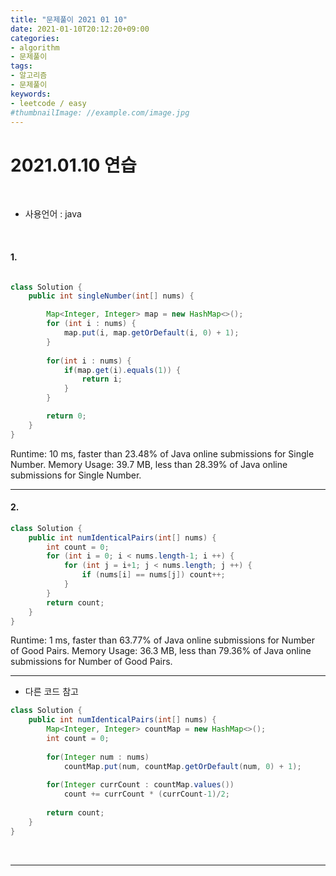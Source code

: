 ```yaml
---
title: "문제풀이 2021 01 10"
date: 2021-01-10T20:12:20+09:00
categories:
- algorithm
- 문제풀이
tags:
- 알고리즘
- 문제풀이
keywords:
- leetcode / easy
#thumbnailImage: //example.com/image.jpg
---
```


<!--more-->
# 2021.01.10 연습

&nbsp;

- 사용언어 : java

&nbsp;

#### 1.

```java

class Solution {
    public int singleNumber(int[] nums) {

        Map<Integer, Integer> map = new HashMap<>();
        for (int i : nums) {
            map.put(i, map.getOrDefault(i, 0) + 1);
        }
        
        for(int i : nums) {
            if(map.get(i).equals(1)) { 
                return i;
            } 
        }

        return 0;
    }
}

```

Runtime: 10 ms, faster than 23.48% of Java online submissions for Single Number.
Memory Usage: 39.7 MB, less than 28.39% of Java online submissions for Single Number.

-----

#### 2.

```java
class Solution {
    public int numIdenticalPairs(int[] nums) {
        int count = 0;
        for (int i = 0; i < nums.length-1; i ++) {            
            for (int j = i+1; j < nums.length; j ++) {
                if (nums[i] == nums[j]) count++;
            }
        }
        return count;
    }
}
```

Runtime: 1 ms, faster than 63.77% of Java online submissions for Number of Good Pairs.
Memory Usage: 36.3 MB, less than 79.36% of Java online submissions for Number of Good Pairs.


-----

- 다른 코드 참고

```java
class Solution {
    public int numIdenticalPairs(int[] nums) {
        Map<Integer, Integer> countMap = new HashMap<>();
        int count = 0;
        
        for(Integer num : nums)
            countMap.put(num, countMap.getOrDefault(num, 0) + 1);
        
        for(Integer currCount : countMap.values())
            count += currCount * (currCount-1)/2;
        
        return count;
    }
}
```

&nbsp;

-----